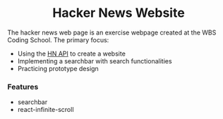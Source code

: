 <h1 align="center">Hacker News Website</h1>
The hacker news web page is an exercise webpage created at the WBS Coding School.
The primary focus:

- Using the [HN API](https://hackernews.api-docs.io/v0/overview/introduction) to create a website
- Implementing a searchbar with search functionalities
- Practicing prototype design


### Features
- searchbar
- react-infinite-scroll
